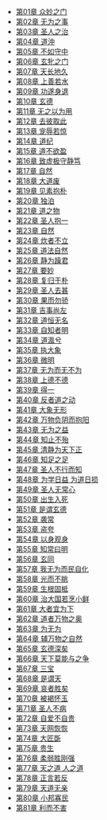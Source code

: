 <ul>
<li><a href="01">第01章 众妙之门</a></li>
<li><a href="02">第02章 无为之事</a></li>
<li><a href="03">第03章 圣人之治</a></li>
<li><a href="04">第04章 道沖</a></li>
<li><a href="05">第05章 不如守中</a></li>
<li><a href="06">第06章 玄牝之门</a></li>
<li><a href="07">第07章 天长地久</a></li>
<li><a href="08">第08章 上善若水</a></li>
<li><a href="09">第09章 功遂身退</a></li>
<li><a href="10">第10章 玄德</a></li>
<li><a href="11">第11章 无之以为用</a></li>
<li><a href="12">第12章 去彼取此</a></li>
<li><a href="13">第13章 宠辱若惊</a></li>
<li><a href="14">第14章 道纪</a></li>
<li><a href="15">第15章 道不欲盈</a></li>
<li><a href="16">第16章 致虚极守静笃</a></li>
<li><a href="17">第17章 自然</a></li>
<li><a href="18">第18章 大道废</a></li>
<li><a href="19">第19章 见素抱朴</a></li>
<li><a href="20">第20章 独泊</a></li>
<li><a href="21">第21章 道之物</a></li>
<li><a href="22">第22章 圣人抱一</a></li>
<li><a href="23">第23章 自然</a></li>
<li><a href="24">第24章 炊者不立</a></li>
<li><a href="25">第25章 道法自然</a></li>
<li><a href="26">第26章 静为躁君</a></li>
<li><a href="27">第27章 要妙</a></li>
<li><a href="28">第28章 复归于朴</a></li>
<li><a href="29">第29章 圣人去甚</a></li>
<li><a href="30">第30章 果而勿骄</a></li>
<li><a href="31">第31章 吉事尚左</a></li>
<li><a href="32">第32章 道恒无名</a></li>
<li><a href="33">第33章 自知者明</a></li>
<li><a href="34">第34章 道渢兮</a></li>
<li><a href="35">第35章 执大象</a></li>
<li><a href="36">第36章 微明</a></li>
<li><a href="37">第37章 无为而无不为</a></li>
<li><a href="38">第38章 上德不德</a></li>
<li><a href="39">第39章 得一</a></li>
<li><a href="40">第40章 反者道之动</a></li>
<li><a href="41">第41章 大象无形</a></li>
<li><a href="42">第42章 万物负阴而抱阳</a></li>
<li><a href="43">第43章 无为之益</a></li>
<li><a href="44">第44章 知止不殆</a></li>
<li><a href="45">第45章 清静为天下正</a></li>
<li><a href="46">第46章 知足之足</a></li>
<li><a href="47">第47章 圣人不行而知</a></li>
<li><a href="48">第48章 为学日益 为道日损</a></li>
<li><a href="49">第49章 圣人无常心</a></li>
<li><a href="50">第50章 出生入死</a></li>
<li><a href="51">第51章 是谓玄德</a></li>
<li><a href="52">第52章 袭常</a></li>
<li><a href="53">第53章 盗夸</a></li>
<li><a href="54">第54章 以身观身</a></li>
<li><a href="55">第55章 知常曰明</a></li>
<li><a href="56">第56章 玄同</a></li>
<li><a href="57">第57章 我无为而民自化</a></li>
<li><a href="58">第58章 光而不眺</a></li>
<li><a href="59">第59章 生根固柢</a></li>
<li><a href="60">第60章 治大国若烹小鲜</a></li>
<li><a href="61">第61章 大者宜为下</a></li>
<li><a href="62">第62章 道者万物之奥</a></li>
<li><a href="63">第63章 为无为</a></li>
<li><a href="64">第64章 辅万物之自然</a></li>
<li><a href="65">第65章 玄德深矣</a></li>
<li><a href="66">第66章 天下莫能与之争</a></li>
<li><a href="67">第67章 三宝</a></li>
<li><a href="68">第68章 是谓天</a></li>
<li><a href="69">第69章 哀者胜矣</a></li>
<li><a href="70">第70章 被褐怀玉</a></li>
<li><a href="71">第71章 圣人不病</a></li>
<li><a href="72">第72章 自爱不自贵</a></li>
<li><a href="73">第73章 天网恢恢</a></li>
<li><a href="74">第74章 大匠斲</a></li>
<li><a href="75">第75章 贵生</a></li>
<li><a href="76">第76章 柔弱胜刚强</a></li>
<li><a href="77">第77章 天之道 人之道</a></li>
<li><a href="78">第78章 正言若反</a></li>
<li><a href="79">第79章 天道无亲</a></li>
<li><a href="80">第80章 小邦寡民</a></li>
<li><a href="81">第81章 利而不害</a></li>
</ul>
